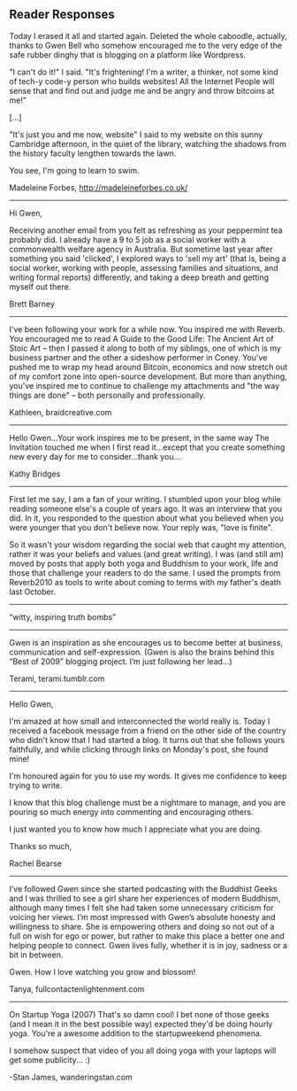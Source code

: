 Reader Responses
----------------

Today I erased it all and started again. Deleted the whole caboodle, actually, thanks to Gwen Bell who somehow encouraged me to the very edge of the safe rubber dinghy that is blogging on a platform like Wordpress.

"I can't do it!" I said. "It's frightening! I'm a writer, a thinker, not some kind of tech-y code-y person who builds websites! All the Internet People will sense that and find out and judge me and be angry and throw bitcoins at me!"

[...]

"It's just you and me now, website" I said to my website on this sunny Cambridge afternoon, in the quiet of the library, watching the shadows from the history faculty lengthen towards the lawn.</p>

You see, I'm going to learn to swim.

Madeleine Forbes, http://madeleineforbes.co.uk/

<hr />

Hi Gwen,

Receiving another email from you felt as refreshing as your peppermint tea probably did. I already have a 9 to 5 job as a social worker with a commonwealth welfare agency in Australia. But sometime last year after something you said 'clicked', I explored ways to 'sell my art' (that is, being a social worker, working with people, assessing families and situations, and writing formal reports) differently, and taking a deep breath and getting myself out there. 

Brett Barney

<hr />

I've been following your work for a while now. You inspired me with Reverb. You encouraged me to read A Guide to the Good Life: The Ancient Art of Stoic Art – then I passed it along to both of my siblings, one of which is my business partner and the other a sideshow performer in Coney. You've pushed me to wrap my head around Bitcoin, economics and now stretch out of my comfort zone into open-source development. But more than anything, you've inspired me to continue to challenge my attachments and "the way things are done" – both personally and professionally. 

Kathleen, braidcreative.com

<hr />

Hello Gwen...Your work inspires me to be present, in the same way The Invitation touched me when I first read it...except that you create something new every day for me to consider...thank you... 

Kathy Bridges
 
<hr />

First let me say, I am a fan of your writing. I stumbled upon your
blog while reading someone else's a couple of years ago. It was an
interview that you did. In it, you responded to the question about
what you believed when you were younger that you don't believe now.
Your reply was, "love is finite".

So it wasn't your wisdom regarding the social web that caught my
attention, rather it was your beliefs and values (and great writing).
I was (and still am) moved by posts that apply both yoga and Buddhism
to your work, life and those that challenge your readers to do the
same. I used the prompts from Reverb2010 as tools to write about
coming to terms with my father's death last October.

<hr />

“witty, inspiring truth bombs”

<hr />

Gwen is an inspiration as she encourages us to become better at business, communication and self-expression.  (Gwen is also the brains behind this “Best of 2009” blogging project.  I’m just following her lead…)

Terami, terami.tumblr.com

<hr />

Hello Gwen,

I'm amazed at how small and interconnected the world really is.  Today I received a facebook message from a friend on the other side of the country who didn't know that I had started a blog.  It turns out that she follows yours faithfully, and while clicking through links on Monday's post, she found mine!

I'm honoured again for you to use my words.  It gives me confidence to keep trying to write.

I know that this blog challenge must be a nightmare to manage, and you are pouring so much energy into commenting and encouraging others.

I just wanted you to know how much I appreciate what you are doing.

Thanks so much,

Rachel Bearse

<hr />

I’ve followed Gwen since she started podcasting with the Buddhist Geeks and I was thrilled to see a girl share her experiences of modern Buddhism, although many times I felt she had taken some unnecessary criticism for voicing her views. I’m most impressed with Gwen’s absolute honesty and willingness to share. She is empowering others and doing so not out of a full on wish for ego or power, but rather to make this place a better one and helping people to connect. Gwen lives fully, whether it is in joy, sadness or a bit in between.

Gwen. How I love watching you grow and blossom!

Tanya, fullcontactenlightenment.com

<hr />

On Startup Yoga (2007) That's so damn cool! I bet none of those geeks (and I mean it in the best possible way) expected they'd be doing hourly yoga. You're a awesome addition to the startupweekend phenomena.
 
I somehow suspect that video of you all doing yoga with your laptops will get some publicity... :)
 
-Stan James, wanderingstan.com
